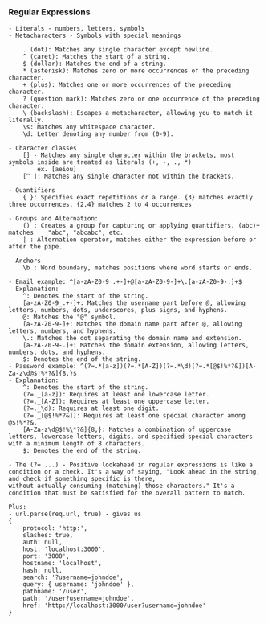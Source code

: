 ### Regular Expressions

    - Literals - numbers, letters, symbols
    - Metacharacters - Symbols with special meanings

        . (dot): Matches any single character except newline.
        ^ (caret): Matches the start of a string.
        $ (dollar): Matches the end of a string.
        * (asterisk): Matches zero or more occurrences of the preceding character.
        + (plus): Matches one or more occurrences of the preceding character.
        ? (question mark): Matches zero or one occurrence of the preceding character.
        \ (backslash): Escapes a metacharacter, allowing you to match it literally.
        \s: Matches any whitespace character.
        \d: Letter denoting any number from (0-9).

    - Character classes
        [] - Matches any single character within the brackets, most symbols inside are treated as literals (+, -, ., *)
            ex. [aeiou]
        [^ ]: Matches any single character not within the brackets.

    - Quantifiers
        { }: Specifies exact repetitions or a range. {3} matches exactly three occurrences, {2,4} matches 2 to 4 occurrences

    - Groups and Alternation:
        () : Creates a group for capturing or applying quantifiers. (abc)+ matches    "abc", "abcabc", etc.
        | : Alternation operator, matches either the expression before or after the pipe.

    - Anchors
        \b : Word boundary, matches positions where word starts or ends.

    - Email example: ^[a-zA-Z0-9_.+-]+@[a-zA-Z0-9-]+\.[a-zA-Z0-9-.]+$
    - Explanation:
        ^: Denotes the start of the string.
        [a-zA-Z0-9_.+-]+: Matches the username part before @, allowing letters, numbers, dots, underscores, plus signs, and hyphens.
        @: Matches the "@" symbol.
        [a-zA-Z0-9-]+: Matches the domain name part after @, allowing letters, numbers, and hyphens.
        \.: Matches the dot separating the domain name and extension.
        [a-zA-Z0-9-.]+: Matches the domain extension, allowing letters, numbers, dots, and hyphens.
        $: Denotes the end of the string.
    - Password example: ^(?=.*[a-z])(?=.*[A-Z])(?=.*\d)(?=.*[@$!%*?&])[A-Za-z\d@$!%*?&]{8,}$
    - Explanation:
        ^: Denotes the start of the string.
        (?=._[a-z]): Requires at least one lowercase letter.
        (?=._[A-Z]): Requires at least one uppercase letter.
        (?=._\d): Requires at least one digit.
        (?=._[@$!%*?&]): Requires at least one special character among @$!%*?&.
        [A-Za-z\d@$!%\*?&]{8,}: Matches a combination of uppercase letters, lowercase letters, digits, and specified special characters with a minimum length of 8 characters.
        $: Denotes the end of the string.

    - The (?= ...) - Positive lookahead in regular expressions is like a condition or a check. It's a way of saying, "Look ahead in the string, and check if something specific is there,
    without actually consuming (matching) those characters." It's a condition that must be satisfied for the overall pattern to match.

    Plus:
    - url.parse(req.url, true) - gives us
    {
        protocol: 'http:',
        slashes: true,
        auth: null,
        host: 'localhost:3000',
        port: '3000',
        hostname: 'localhost',
        hash: null,
        search: '?username=johndoe',
        query: { username: 'johndoe' },
        pathname: '/user',
        path: '/user?username=johndoe',
        href: 'http://localhost:3000/user?username=johndoe'
    }

